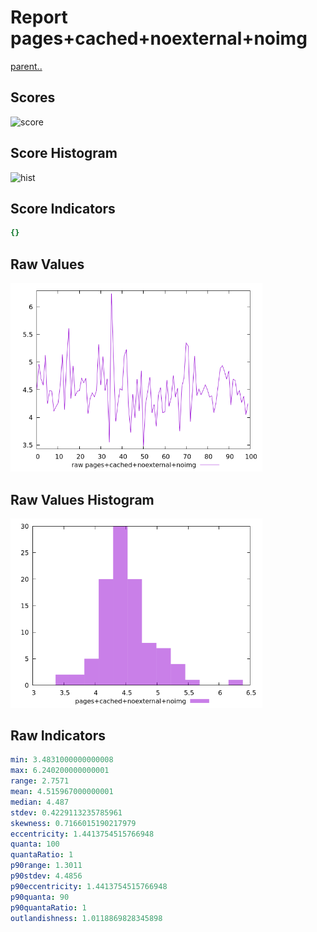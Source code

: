 # Report pages+cached+noexternal+noimg

[parent..](./..)  


## Scores

![score](./score.png)  

## Score Histogram

![hist](./hist.png)  

## Score Indicators

```yaml
{}

```

## Raw Values

![raw](./raw.png)  

## Raw Values Histogram

![raw hist](./raw_hist.png)  

## Raw Indicators

```yaml
min: 3.4831000000000008
max: 6.240200000000001
range: 2.7571
mean: 4.515967000000001
median: 4.487
stdev: 0.4229113235785961
skewness: 0.7166015190217979
eccentricity: 1.4413754515766948
quanta: 100
quantaRatio: 1
p90range: 1.3011
p90stdev: 4.4856
p90eccentricity: 1.4413754515766948
p90quanta: 90
p90quantaRatio: 1
outlandishness: 1.0118869828345898

```

<style>
  img {
    max-width: 80%;
  }
</style>
      
